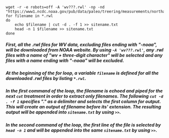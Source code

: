 ```  
wget -r -e robots=off -A 'wv???.rwl' -np -nd "https://www1.ncdc.noaa.gov/pub/data/paleo/treering/measurements/northamerica/usa/"
for filename in *.rwl
do
	echo $filename | cut -d . -f 1 >> sitename.txt
	head -n 1 $filename >> sitename.txt
done
```  


##### First, all the .rwl files for WV data, excluding files ending with "-noaa", will be downloaded from NOAA website. By using `-A 'wv???.rwl'`, any .rwl files with a name of "wv + three-digit character" will be selected and any files with a name ending with "-noaa" will be excluded.  
##### At the beginning of the for loop, a variable `filename` is defined for all the downloaded .rwl files by listing `*.rwl`.  
##### In the first command of the loop, the filename is echoed and piped for the next `cut` treatment in order to extract only filenames. The following `cut -d . -f 1` specifies "." as a delimiter and selects the first column for output. This will create an output of filename before its' extension. The resulting output will be appended into `sitename.txt` by using `>>`.  
##### In the second command of the loop, the first line of the file is selected by `head -n 1` and will be appended into the same `sitename.txt` by using `>>`.  
